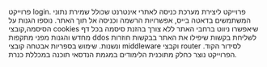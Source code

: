 פרוייקט login.
פרוייקט ליצירת מערכת כניסה לאתרי אינטרנט שכולל שמירת נתוני המשתמשים בדאטה בייס, אפשרויות הרשמה וכניסה אל תוך האתר.
נוספו הגנות על הסיסמה,קובצי cookies שיאפשרו ניווט ברחבי האתר ללא צורך בהזנת סיסמה בכל דף מחדש והגנות מפני מתקפות ddos לשליחת בקשות שיפילו את האתר בבקשות חוזרות ונשנות.
שימוש בספריות אבטחה קובצי middleware וקבצי router לסידור הקוד.
הפרוייקט נוצר כחלק מתוכנית הלימודים במגמת הנדסאי תוכנה במכללת כנרת.
